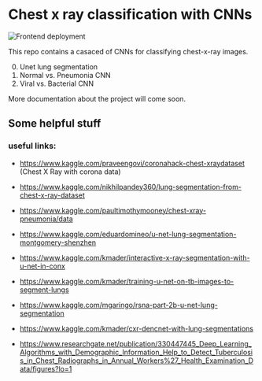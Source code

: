 # Chest x ray classification with CNNs

![Frontend deployment](https://github.com/Sultanow/chest_x_ray/workflows/Frontend%20deployment/badge.svg?branch=master&event=push)

This repo contains a casaced of CNNs for classifying chest-x-ray images.

0. Unet lung segmentation
1. Normal vs. Pneumonia CNN
2. Viral vs. Bacterial CNN

More documentation about the project will come soon.

## Some helpful stuff

### useful links:
- https://www.kaggle.com/praveengovi/coronahack-chest-xraydataset (Chest X Ray with corona data)
- https://www.kaggle.com/nikhilpandey360/lung-segmentation-from-chest-x-ray-dataset
- https://www.kaggle.com/paultimothymooney/chest-xray-pneumonia/data
- https://www.kaggle.com/eduardomineo/u-net-lung-segmentation-montgomery-shenzhen
- https://www.kaggle.com/kmader/interactive-x-ray-segmentation-with-u-net-in-conx
- https://www.kaggle.com/kmader/training-u-net-on-tb-images-to-segment-lungs
- https://www.kaggle.com/mgaringo/rsna-part-2b-u-net-lung-segmentation
- https://www.kaggle.com/kmader/cxr-dencnet-with-lung-segmentations

-  https://www.researchgate.net/publication/330447445_Deep_Learning_Algorithms_with_Demographic_Information_Help_to_Detect_Tuberculosis_in_Chest_Radiographs_in_Annual_Workers%27_Health_Examination_Data/figures?lo=1